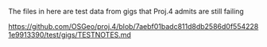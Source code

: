 The files in here are test data from gigs that Proj.4 admits are still failing

https://github.com/OSGeo/proj.4/blob/7aebf01badc811d8db2586d0f5542281e9913390/test/gigs/TESTNOTES.md